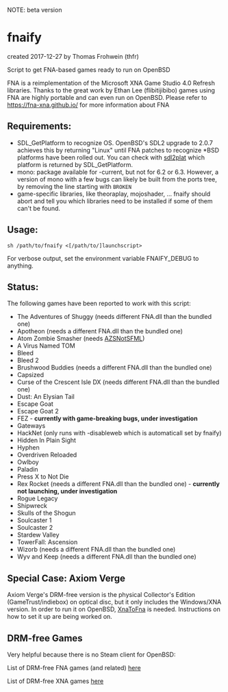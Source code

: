 NOTE: beta version

fnaify
======

created 2017-12-27
by Thomas Frohwein (thfr)

Script to get FNA-based games ready to run on OpenBSD

FNA is a reimplementation of the Microsoft XNA Game Studio 4.0 Refresh libraries.
Thanks to the great work by Ethan Lee (flibitijibibo) games using FNA are
highly portable and can even run on OpenBSD. 
Please refer to https://fna-xna.github.io/ for more information about FNA

Requirements:
-------------

- SDL_GetPlatform to recognize OS. OpenBSD's SDL2 upgrade to 2.0.7
  achieves this by returning "Linux" until FNA patches to recognize
  *BSD platforms have been rolled out.
  You can check with [sdl2plat](https://github.com/thfrwn/sdl2plat)
  which platform is returned by SDL_GetPlatform.
- mono: package available for -current, but not for 6.2 or 6.3. However, a
  version of mono with a few bugs can likely be built from the ports tree, by
  removing the line starting with `BROKEN`
- game-specific libraries, like theoraplay, mojoshader, ... fnaify
  should abort and tell you which libraries need to be installed if
  some of them can't be found.

Usage:
------

`sh /path/to/fnaify <[/path/to/]launchscript>`

For verbose output, set the environment variable FNAIFY_DEBUG to anything.

Status:
-------

The following games have been reported to work with this script:

* The Adventures of Shuggy (needs different FNA.dll than the bundled one)
* Apotheon (needs a different FNA.dll than the bundled one)
* Atom Zombie Smasher (needs [AZSNotSFML](https://github.com/flibitijibibo/AZSNotSFML))
* A Virus Named TOM
* Bleed
* Bleed 2
* Brushwood Buddies (needs a different FNA.dll than the bundled one)
* Capsized
* Curse of the Crescent Isle DX (needs different FNA.dll than the bundled one)
* Dust: An Elysian Tail
* Escape Goat
* Escape Goat 2
* FEZ - **currently with game-breaking bugs, under investigation**
* Gateways
* HackNet (only runs with -disableweb which is automaticall set by fnaify)
* Hidden In Plain Sight
* Hyphen
* Overdriven Reloaded
* Owlboy
* Paladin
* Press X to Not Die
* Rex Rocket (needs a different FNA.dll than the bundled one) - **currently not launching, under investigation**
* Rogue Legacy
* Shipwreck
* Skulls of the Shogun
* Soulcaster 1
* Soulcaster 2
* Stardew Valley
* TowerFall: Ascension
* Wizorb (needs a different FNA.dll than the bundled one)
* Wyv and Keep (needs a different FNA.dll than the bundled one)

Special Case: Axiom Verge
-------------------------

Axiom Verge's DRM-free version is the physical Collector's Edition
(GameTrust/indiebox) on optical disc, but it only includes the Windows/XNA
version. In order to run it on OpenBSD,
[XnaToFna](https://github.com/0x0ade/XnaToFna) is needed. Instructions on how to
set it up are being worked on.

DRM-free Games
--------------

Very helpful because there is no Steam client for OpenBSD:

List of DRM-free FNA games (and related) [here](https://github.com/thfrwn/fnaify/blob/master/drm-free.md)

List of DRM-free XNA games [here](https://github.com/thfrwn/fnaify/blob/master/drm-free-xna.md)
